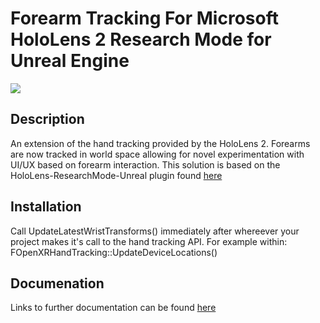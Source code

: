 # Forearm Tracking For Microsoft HoloLens 2 Research Mode for Unreal Engine

![](https://github.com/Nathan-Tran/HoloLens-ResearchMode-Unreal/blob/main/docs/images/gif.gif)

## Description

An extension of the hand tracking provided by the HoloLens 2. Forearms are now tracked in world space allowing for novel experimentation with UI/UX based on forearm interaction. This solution is based on the HoloLens-ResearchMode-Unreal plugin found [here](https://github.com/microsoft/HoloLens-ResearchMode-Unreal)

## Installation

Call UpdateLatestWristTransforms() immediately after whereever your project makes it's call to the hand tracking API. For example within: FOpenXRHandTracking::UpdateDeviceLocations()

## Documenation

Links to further documentation can be found [here](https://noneuclideangeometry.com/2023/06/14/hololens-2-vision-pro-forearm-tracking-solution/)
